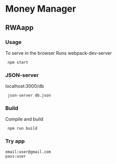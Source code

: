 # Money Manager

## RWAapp
 	 
 	 
 ### Usage
 To serve in the browser
Runs webpack-dev-server
 ```
  npm start
 ```
### JSON-server
localhost:3000/db

 ```
  json-server db.json
 ```
### Build
Compile and build

```
 npm run build
```
### Try app
```
email:user@gmail.com
pass:user
```
